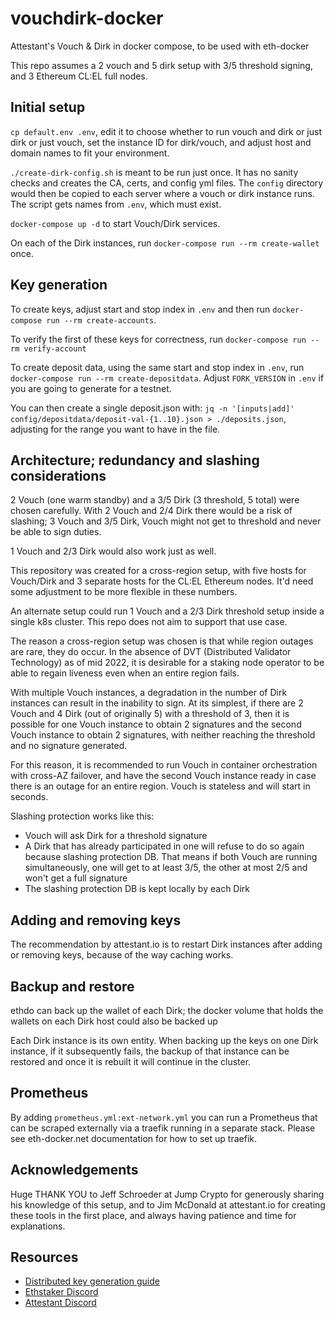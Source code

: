 # vouchdirk-docker

Attestant's Vouch &amp; Dirk in docker compose, to be used with eth-docker

This repo assumes a 2 vouch and 5 dirk setup with 3/5 threshold signing, and 3 Ethereum CL:EL full nodes.

## Initial setup

`cp default.env .env`, edit it to choose whether to run vouch and dirk or just dirk or just vouch, set the instance ID for dirk/vouch, and adjust
host and domain names to fit your environment.

`./create-dirk-config.sh` is meant to be run just once. It has no sanity checks and creates the CA, certs, and config yml files. The `config` directory
would then be copied to each server where a vouch or dirk instance runs. The script gets names from `.env`, which must exist.

`docker-compose up -d` to start Vouch/Dirk services.

On each of the Dirk instances, run `docker-compose run --rm create-wallet` once.

## Key generation

To create keys, adjust start and stop index in `.env` and then run `docker-compose run --rm create-accounts`.

To verify the first of these keys for correctness, run `docker-compose run --rm verify-account`

To create deposit data, using the same start and stop index in `.env`, run `docker-compose run --rm create-depositdata`. Adjust `FORK_VERSION` in
`.env` if you are going to generate for a testnet.

You can then create a single deposit.json with: `jq -n '[inputs|add]' config/depositdata/deposit-val-{1..10}.json > ./deposits.json`, adjusting for the
range you want to have in the file.

## Architecture; redundancy and slashing considerations

2 Vouch (one warm standby) and a 3/5 Dirk (3 threshold, 5 total) were chosen carefully. With 2 Vouch and 2/4 Dirk there would be a risk of slashing; 3 Vouch and 3/5 Dirk, Vouch might not get to threshold
and never be able to sign duties. 

1 Vouch and 2/3 Dirk would also work just as well.

This repository was created for a cross-region setup, with five hosts for Vouch/Dirk and 3 separate hosts for the CL:EL Ethereum nodes. It'd need some adjustment to be more flexible
in these numbers.

An alternate setup could run 1 Vouch and a 2/3 Dirk threshold setup inside a single k8s cluster. This repo does not aim to support that use case.

The reason a cross-region setup was chosen is that while region outages are rare, they do occur. In the absence of DVT (Distributed Validator Technology) as of mid 2022, it is desirable for a staking node operator to be able to regain liveness even when an entire region fails.

With multiple Vouch instances, a degradation in the number of Dirk instances can result in the inability to sign. At its simplest, if there are 2 Vouch and 4 Dirk (out of originally 5) with a threshold of 3, then it is possible for one Vouch instance to obtain 2 signatures and the second Vouch instance to obtain 2 signatures, with neither reaching the threshold and no signature generated.

For this reason, it is recommended to run Vouch in container orchestration with cross-AZ failover, and have the second Vouch instance ready in case there is an outage for an entire region. Vouch is stateless and will start in seconds.

Slashing protection works like this:
- Vouch will ask Dirk for a threshold signature
- A Dirk that has already participated in one will refuse to do so again because slashing protection DB. That means if both Vouch are running simultaneously, one will get to at least 3/5, the other at most 2/5 and won't get a full signature
- The slashing protection DB is kept locally by each Dirk

## Adding and removing keys

The recommendation by attestant.io is to restart Dirk instances after adding or removing keys, because of the way caching works.

## Backup and restore

ethdo can back up the wallet of each Dirk; the docker volume that holds the wallets on each Dirk host could also be backed up

Each Dirk instance is its own entity. When backing up the keys on one Dirk instance, if it subsequently fails, the backup of that instance can be restored and once it is rebuilt it will continue in the cluster.

## Prometheus

By adding `prometheus.yml:ext-network.yml` you can run a Prometheus that can be scraped externally via a traefik running in a separate stack.
Please see eth-docker.net documentation for how to set up traefik.

## Acknowledgements

Huge THANK YOU to Jeff Schroeder at Jump Crypto for generously sharing his knowledge of this setup, and to Jim McDonald at attestant.io for creating these tools
in the first place, and always having patience and time for explanations.

## Resources

- [Distributed key generation guide](https://github.com/attestantio/dirk/blob/master/docs/distributed_key_generation.md)
- [Ethstaker Discord](https://discord.io/ethstaker)
- [Attestant Discord](https://discord.gg/U5GNUuQQr3)

